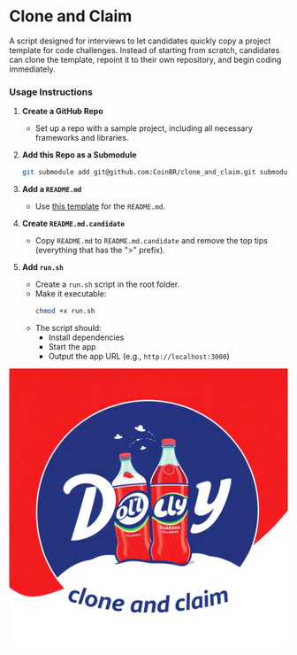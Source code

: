 # Clone and Claim

A script designed for interviews to let candidates quickly copy a project template for code challenges.
Instead of starting from scratch, candidates can clone the template, repoint it to their own repository, and begin coding immediately. 

### Usage Instructions

1. **Create a GitHub Repo**  
   - Set up a repo with a sample project, including all necessary frameworks and libraries.

2. **Add this Repo as a Submodule**
   ```bash
   git submodule add git@github.com:CoinBR/clone_and_claim.git submodules/clone_and_claim
   ```
3. **Add a `README.md`**  
   - Use [this template](https://github.com/CoinBR/code_challenge_job_7792/blob/master/README.md) for the `README.md`.  

4. **Create `README.md.candidate`**  
   - Copy `README.md` to `README.md.candidate` and remove the top tips (everything that has the ">" prefix).

5. **Add `run.sh`**  
   - Create a `run.sh` script in the root folder.  
   - Make it executable:  
     ```bash
     chmod +x run.sh
     ```  
   - The script should:  
     - Install dependencies  
     - Start the app  
     - Output the app URL (e.g., `http://localhost:3000`)  

![Logo](logo.png)
